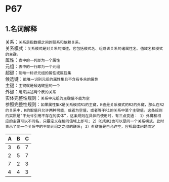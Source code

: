 # P67

## 1.名词解释

关系：`关系是指数据之间的联系和依赖关系。`  
关系模式：`关系模式是对关系的描述，它包括模式名、组成该关系的诸属性名、值域名和模式的主键。`  
属性：`表中的一列即为一个属性`  
元组：`表中的一行即为一个元组`  
超键：`能唯一标识元组的属性或属性集`  
候选键：`能唯一识别元组的属性集且不含有多余的属性`  
主键：`主键就是候选键里的一个`  
外键：`用来描述两个表的关系`  
实体完整性规则：`关系中元组的主键值不能为空`  
参照完整性规则：`如果属性集K是关系模式R1的主键，K也是关系模式的R2的外键，那么在R2的关系中，K的取值只允许两种可能，或者为空值，或者等于R1的关系中某个主键值。这条规则的实质是“不允许引用不存在的实体”，这条规则在具体的使用时，有三点变通： 1）外键和相应的主键可以不同名，只要定义在相同值域上即可; 2）R1和R2也可以是同一个关系模式，此时表示了同一个关系中的不同元组之之间的联系; 3）外键值是否允许空，应视具体问题而定`  

|A|B|C|
|----|----|----|
|3|6|7|
|2|5|7|
|7|2|3|
|4|4|3|

